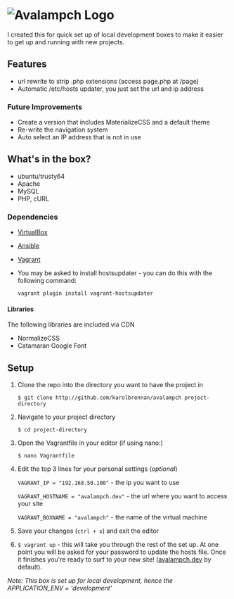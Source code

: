 # ![Avalampch Logo](https://raw.githubusercontent.com/karolbrennan/avalampch/master/assets/images/logo_300.png)
I created this for quick set up of local development boxes to make it easier to get up and running with new projects.

## Features
+ url rewrite to strip .php extensions (access page.php at /page)
+ Automatic /etc/hosts updater, you just set the url and ip address 

### Future Improvements
+ Create a version that includes MaterializeCSS and a default theme
+ Re-write the navigation system
+ Auto select an IP address that is not in use

## What's in the box?
+ ubuntu/trusty64
+ Apache
+ MySQL
+ PHP, cURL

### Dependencies
+ [VirtualBox](https://www.virtualbox.org/wiki/Downloads)
+ [Ansible](http://ansible.com)
+ [Vagrant](http://vagrantup.com)
+  You may be asked to install hostsupdater - you can do this with the following command:  
    
    `vagrant plugin install vagrant-hostsupdater`

#### Libraries
The following libraries are included via CDN

+ NormalizeCSS
+ Catamaran Google Font

## Setup
1. Clone the repo into the directory you want to have the project in 
   
   `$ git clone http://github.com/karolbrennan/avalampch project-directory`
2. Navigate to your project directory 

    `$ cd project-directory`
3. Open the Vagrantfile in your editor (if using nano:)
    
    `$ nano Vagrantfile`
4. Edit the top 3 lines for your personal settings (*optional*)
    
    `VAGRANT_IP = "192.168.50.100"` - the ip you want to use
    
    `VAGRANT_HOSTNAME = "avalampch.dev"` - the url where you want to access your site
    
    `VAGRANT_BOXNAME = "avalampch"` - the name of the virtual machine
    
5. Save your changes (`ctrl + x`) and exit the editor
6. `$ vagrant up` - this will take you through the rest of the set up. At one point you will be asked for your password to update the hosts file. Once it finishes you're ready to surf to your new site! ([avalampch.dev](http://avalampch.dev) by default).

*Note: This box is set up for local development, hence the APPLICATION_ENV = 'development'*